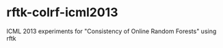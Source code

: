 rftk-colrf-icml2013
===================

ICML 2013 experiments for "Consistency of Online Random Forests" using rftk
